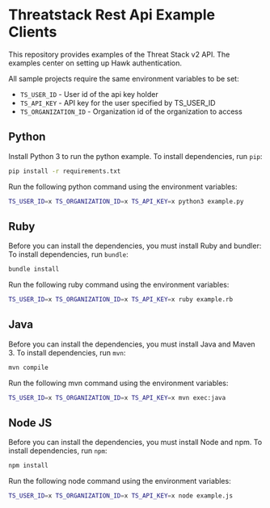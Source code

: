 # Threatstack Rest Api Example Clients

This repository provides examples of the Threat Stack v2 API. 
The examples center on setting up Hawk authentication.

All sample projects require the same environment variables to be set:
  - `TS_USER_ID` - User id of the api key holder
  - `TS_API_KEY` - API key for the user specified by TS_USER_ID
  - `TS_ORGANIZATION_ID` - Organization id of the organization to access

## Python
Install Python 3 to run the python example.
To install dependencies, run `pip`:
```bash
pip install -r requirements.txt
```

Run the following python command using the environment variables:
```bash
TS_USER_ID=x TS_ORGANIZATION_ID=x TS_API_KEY=x python3 example.py
```

## Ruby
Before you can install the dependencies, you must install Ruby and bundler:
To install dependencies, run `bundle`:
```bash
bundle install
```

Run the following ruby command using the environment variables:
```bash
TS_USER_ID=x TS_ORGANIZATION_ID=x TS_API_KEY=x ruby example.rb
```

## Java
Before you can install the dependencies, you must install Java and Maven 3.
To install dependencies, run `mvn`:
```bash
mvn compile
```

Run the following mvn command using the environment variables:
```bash
TS_USER_ID=x TS_ORGANIZATION_ID=x TS_API_KEY=x mvn exec:java
```

## Node JS
Before you can install the dependencies, you must install Node and npm.
To install dependencies, run `npm`:
```bash
npm install
```

Run the following node command using the environment variables:
```bash
TS_USER_ID=x TS_ORGANIZATION_ID=x TS_API_KEY=x node example.js
```
